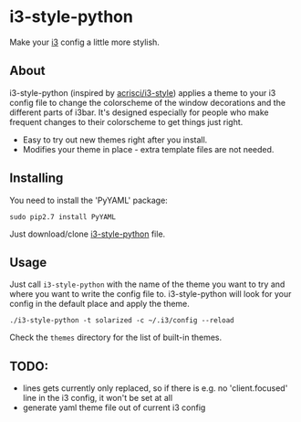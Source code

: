 # i3-style-python
Make your [i3](http://i3wm.org) config a little more stylish.

## About

i3-style-python (inspired by [acrisci/i3-style](https://github.com/acrisci/i3-style)) applies a theme to your i3 config file to change the colorscheme of the window decorations and the different parts of i3bar. It's designed especially for people who make frequent changes to their colorscheme to get things just right.


* Easy to try out new themes right after you install.
* Modifies your theme in place - extra template files are not needed.

## Installing

You need to install the 'PyYAML' package:

    sudo pip2.7 install PyYAML

Just download/clone [i3-style-python](https://raw.githubusercontent.com/jloeser/i3-style-python/master/i3-style-python) file.

## Usage

Just call `i3-style-python` with the name of the theme you want to try and where you want to write the config file to. i3-style-python will look for your config in the default place and apply the theme.

    ./i3-style-python -t solarized -c ~/.i3/config --reload

Check the `themes` directory for the list of built-in themes.

## TODO:

* lines gets currently only replaced, so if there is e.g. no 'client.focused' line in the i3 config, it won't be set at all
* generate yaml theme file out of current i3 config
